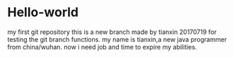 # Hello-world
my first git repository
this is a new branch made by tianxin 20170719 for testing the git branch functions.
my name is tianxin,a new java programmer from china/wuhan.
now i need job and time to expire my abilities.
